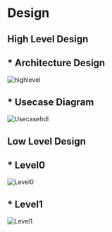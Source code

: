 # Design

## High Level Design 
## * Architecture Design
![highlevel](https://user-images.githubusercontent.com/94896509/160980259-fd866fe3-4668-42c0-a2b5-9c4d2af66c66.png)
## * Usecase Diagram
![Usecasehdl](https://user-images.githubusercontent.com/94896509/160980292-28aca98a-823e-4679-b267-e0836f9feaa1.png)
## Low Level Design 
## * Level0
![Level0](https://user-images.githubusercontent.com/94896509/160980323-28a79ade-d631-4b25-8e47-3c78a4e580f4.png)

## * Level1
![Level1](https://user-images.githubusercontent.com/94896509/160980335-ca0f5ff3-fd2e-4b36-a7c1-2d21822b61c1.png)
